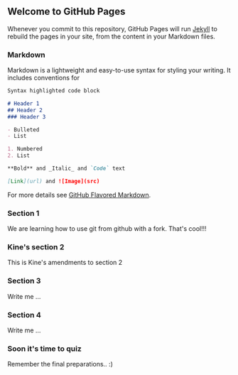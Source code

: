 

## Welcome to GitHub Pages

Whenever you commit to this repository, GitHub Pages will run
[Jekyll](https://jekyllrb.com/) to rebuild the pages in your site, from the
content in your Markdown files.


### Markdown

Markdown is a lightweight and easy-to-use syntax for styling your writing. It includes conventions for

```markdown
Syntax highlighted code block

# Header 1
## Header 2
### Header 3

- Bulleted
- List

1. Numbered
2. List

**Bold** and _Italic_ and `Code` text

[Link](url) and ![Image](src)
```

For more details see [GitHub Flavored Markdown](https://guides.github.com/features/mastering-markdown/).


### Section 1

We are learning how to use git from github with a fork. That's cool!!!


### Kine's section 2

This is Kine's amendments to section 2


### Section 3

Write me ...


### Section 4

Write me ...


### Soon it's time to quiz

Remember the final preparations.. :)
